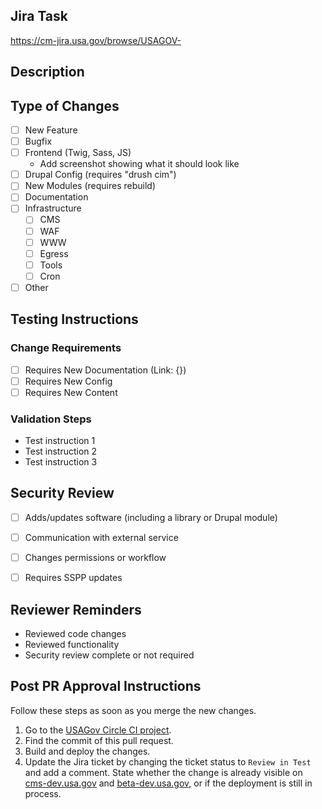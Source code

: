 <!--- Provide a general summary of your changes in the title above -->
## Jira Task

<!--- Provide a link to the Jira ticket -->
https://cm-jira.usa.gov/browse/USAGOV-

## Description
<!--- Summarize the changes made in this pull request, not what it's for. -->

## Type of Changes
<!--- Put an `x` in all the boxes that apply. -->
- [ ] New Feature
- [ ] Bugfix
- [ ] Frontend (Twig, Sass, JS)
  - Add screenshot showing what it should look like
- [ ] Drupal Config (requires "drush cim")
- [ ] New Modules (requires rebuild)
- [ ] Documentation
- [ ] Infrastructure
  - [ ] CMS
  - [ ] WAF
  - [ ] WWW
  - [ ] Egress
  - [ ] Tools
  - [ ] Cron
- [ ] Other

## Testing Instructions
<!-- This instructions are different from “testing instructions” in Jira – those are typically for Content/UX stakeholders -->
<!-- Not “see Jira” – if they are really the same, copy and paste. -->

### Change Requirements
<!-- Checkboxes to indicate need for changes to some part of the system -->

- [ ] Requires New Documentation (Link: {})
- [ ] Requires New Config
- [ ] Requires New Content

### Validation Steps

- Test instruction 1
- Test instruction 2
- Test instruction 3

## Security Review
<!-- Checkboxes to indicate need for review -->

- [ ] Adds/updates software (including a library or Drupal module)
- [ ] Communication with external service
- [ ] Changes permissions or workflow
- [ ] Requires SSPP updates


## Reviewer Reminders

- Reviewed code changes
- Reviewed functionality
- Security review complete or not required

## Post PR Approval Instructions

Follow these steps as soon as you merge the new changes.

1. Go to the [USAGov Circle CI project](https://app.circleci.com/pipelines/github/usagov/usagov-2021).
2. Find the commit of this pull request.
3. Build and deploy the changes.
4. Update the Jira ticket by changing the ticket status to `Review in Test` and add a comment. State whether the change is already visible on [cms-dev.usa.gov](http://cms-dev.usa.gov/) and [beta-dev.usa.gov](http://beta-dev.usa.gov/), or if the deployment is still in process.
